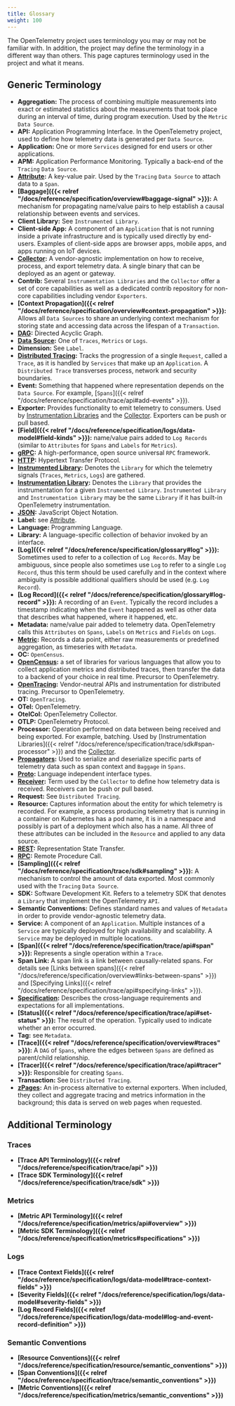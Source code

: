 ```yaml
---
title: Glossary
weight: 100
---
```


The OpenTelemetry project uses terminology you may or may not be familiar with.
In addition, the project may define the terminology in a different way than
others. This page captures terminology used in the project and what it means.

## Generic Terminology

- **Aggregation:** The process of combining multiple measurements into exact or
  estimated statistics about the measurements that took place during an interval
  of time, during program execution. Used by the `Metric` `Data Source`.
- **API:** Application Programming Interface. In the OpenTelemetry project, used
  to define how telemetry data is generated per `Data Source`.
- **Application:** One or more `Services` designed for end users or other
  applications.
- **APM:** Application Performance Monitoring. Typically a back-end of the
  `Tracing` `Data Source`.
- <a id="attribute"></a> **[Attribute][]:** A key-value pair. Used by the
  `Tracing` `Data Source` to attach data to a `Span`.
- **[Baggage]({{< relref "/docs/reference/specification/overview#baggage-signal" >}}):**
  A mechanism for propagating name/value pairs to help establish a causal
  relationship between events and services.
- **Client Library:** See `Instrumented Library`.
- **Client-side App:** A component of an `Application` that is not running
  inside a private infrastructure and is typically used directly by end-users.
  Examples of client-side apps are browser apps, mobile apps, and apps running
  on IoT devices.
- **[Collector](/docs/collector/):** A vendor-agnostic implementation on how to
  receive, process, and export telemetry data. A single binary that can be
  deployed as an agent or gateway.
- **Contrib:** Several `Instrumentation Libraries` and the `Collector` offer a
  set of core capabilities as well as a dedicated contrib repository for
  non-core capabilities including vendor `Exporters`.
- **[Context
  Propagation]({{< relref "/docs/reference/specification/overview#context-propagation" >}}):**
  Allows all `Data Sources` to share an underlying context mechanism for storing
  state and accessing data across the lifespan of a `Transaction`.
- **[DAG](https://en.wikipedia.org/wiki/Directed_acyclic_graph):** Directed
  Acyclic Graph.
- **[Data Source](/docs/concepts/data-sources):** One of `Traces`, `Metrics` or
  `Logs`.
- **Dimension:** See `Label`.
- **[Distributed Tracing](/docs/concepts/data-sources/#traces):** Tracks the
  progression of a single `Request`, called a `Trace`, as it is handled by
  `Services` that make up an `Application`. A `Distributed Trace` transverses
  process, network and security boundaries.
- **Event:** Something that happened where representation depends on the
  `Data Source`. For example,
  [`Spans`]({{< relref "/docs/reference/specification/trace/api#add-events" >}}).
- **Exporter:** Provides functionality to emit telemetry to consumers. Used by
  [Instrumentation Libraries][spec-exporter-lib] and the
  [Collector](/docs/collector/configuration#basics). Exporters can be push or
  pull based.
- **[Field]({{< relref "/docs/reference/specification/logs/data-model#field-kinds" >}}):**
  name/value pairs added to `Log Records` (similar to `Attributes` for `Spans`
  and `Labels` for `Metrics`).
- **[gRPC](https://grpc.io):** A high-performance, open source universal `RPC`
  framework.
- **[HTTP](https://en.wikipedia.org/wiki/Hypertext_Transfer_Protocol):**
  Hypertext Transfer Protocol.
- **[Instrumented Library][spec-instrumented-lib]:** Denotes the `Library` for
  which the telemetry signals (`Traces`, `Metrics`, `Logs`) are gathered.
- **[Instrumentation Library][spec-instrumentation-lib]:** Denotes the `Library`
  that provides the instrumentation for a given `Instrumented Library`.
  `Instrumented Library` and `Instrumentation Library` may be the same `Library`
  if it has built-in OpenTelemetry instrumentation.
- **[JSON](https://en.wikipedia.org/wiki/JSON):** JavaScript Object Notation.
- **Label:** see [Attribute](#attribute).
- **Language:** Programming Language.
- **Library:** A language-specific collection of behavior invoked by an
  interface.
- **[Log]({{< relref "/docs/reference/specification/glossary#log" >}}):**
  Sometimes used to refer to a collection of `Log Records`. May be ambiguous,
  since people also sometimes use `Log` to refer to a single `Log Record`, thus
  this term should be used carefully and in the context where ambiguity is
  possible additional qualifiers should be used (e.g. `Log Record`).
- **[Log
  Record]({{< relref "/docs/reference/specification/glossary#log-record" >}}):**
  A recording of an `Event`. Typically the record includes a timestamp
  indicating when the `Event` happened as well as other data that describes what
  happened, where it happened, etc.
- **Metadata:** name/value pair added to telemetry data. OpenTelemetry calls
  this `Attributes` on `Spans`, `Labels` on `Metrics` and `Fields` on `Logs`.
- **[Metric](/docs/concepts/data-sources/#metrics):** Records a data point,
  either raw measurements or predefined aggregation, as timeseries with
  `Metadata`.
- **OC:** `OpenCensus`.
- **[OpenCensus](https://opencensus.io):** a set of libraries for various
  languages that allow you to collect application metrics and distributed
  traces, then transfer the data to a backend of your choice in real time.
  Precursor to OpenTelemetry.
- **[OpenTracing](https://opentracing.io):** Vendor-neutral APIs and
  instrumentation for distributed tracing. Precursor to OpenTelemetry.
- **OT:** `OpenTracing`.
- **OTel:** OpenTelemetry.
- **OtelCol:** OpenTelemetry Collector.
- **OTLP:** OpenTelemetry Protocol.
- **Processor:** Operation performed on data between being received and being
  exported. For example, batching. Used by [Instrumentation
  Libraries]({{< relref "/docs/reference/specification/trace/sdk#span-processor" >}})
  and the [Collector](/docs/collector/configuration/#processors).
- **[Propagators](/docs/instrumentation/go/manual/#propagators-and-context):**
  Used to serialize and deserialize specific parts of telemetry data such as
  span context and `Baggage` in `Spans`.
- **[Proto](https://github.com/open-telemetry/opentelemetry-proto):** Language
  independent interface types.
- **[Receiver](/docs/collector/configuration/#receivers):** Term used by the
  `Collector` to define how telemetry data is received. Receivers can be push or
  pull based.
- **Request:** See `Distributed Tracing`.
- **Resource:** Captures information about the entity for which telemetry is
  recorded. For example, a process producing telemetry that is running in a
  container on Kubernetes has a pod name, it is in a namespace and possibly is
  part of a deployment which also has a name. All three of these attributes can
  be included in the `Resource` and applied to any data source.
- **[REST](https://en.wikipedia.org/wiki/Representational_state_transfer):**
  Representation State Transfer.
- **[RPC](https://en.wikipedia.org/wiki/Remote_procedure_call):** Remote
  Procedure Call.
- **[Sampling]({{< relref "/docs/reference/specification/trace/sdk#sampling" >}}):**
  A mechanism to control the amount of data exported. Most commonly used with
  the `Tracing` `Data Source`.
- **SDK:** Software Development Kit. Refers to a telemetry SDK that denotes a
  `Library` that implement the OpenTelemetry `API`.
- **Semantic Conventions:** Defines standard names and values of `Metadata` in
  order to provide vendor-agnostic telemetry data.
- **Service:** A component of an `Application`. Multiple instances of a
  `Service` are typically deployed for high availability and scalability. A
  `Service` may be deployed in multiple locations.
- **[Span]({{< relref "/docs/reference/specification/trace/api#span" >}}):**
  Represents a single operation within a `Trace`.
- **Span Link:** A span link is a link between causally-related spans. For
  details see [Links between
  spans]({{< relref "/docs/reference/specification/overview#links-between-spans" >}})
  and [Specifying
  Links]({{< relref "/docs/reference/specification/trace/api#specifying-links" >}}).
- **[Specification](/docs/concepts/components/#specification):** Describes the
  cross-language requirements and expectations for all implementations.
- **[Status]({{< relref "/docs/reference/specification/trace/api#set-status" >}}):**
  The result of the operation. Typically used to indicate whether an error
  occurred.
- **Tag:** see `Metadata`.
- **[Trace]({{< relref "/docs/reference/specification/overview#traces" >}}):** A
  `DAG` of `Spans`, where the edges between `Spans` are defined as parent/child
  relationship.
- **[Tracer]({{< relref "/docs/reference/specification/trace/api#tracer" >}}):**
  Responsible for creating `Spans`.
- **Transaction:** See `Distributed Tracing`.
- **[zPages][]:** An in-process alternative to external exporters. When
  included, they collect and aggregate tracing and metrics information in the
  background; this data is served on web pages when requested.

## Additional Terminology

### Traces

- **[Trace API
  Terminology]({{< relref "/docs/reference/specification/trace/api" >}})**
- **[Trace SDK
  Terminology]({{< relref "/docs/reference/specification/trace/sdk" >}})**

### Metrics

- **[Metric API
  Terminology]({{< relref "/docs/reference/specification/metrics/api#overview" >}})**
- **[Metric SDK
  Terminology]({{< relref "/docs/reference/specification/metrics#specifications" >}})**

### Logs

- **[Trace Context
  Fields]({{< relref "/docs/reference/specification/logs/data-model#trace-context-fields" >}})**
- **[Severity
  Fields]({{< relref "/docs/reference/specification/logs/data-model#severity-fields" >}})**
- **[Log Record
  Fields]({{< relref "/docs/reference/specification/logs/data-model#log-and-event-record-definition" >}})**

### Semantic Conventions

- **[Resource
  Conventions]({{< relref "/docs/reference/specification/resource/semantic_conventions" >}})**
- **[Span
  Conventions]({{< relref "/docs/reference/specification/trace/semantic_conventions" >}})**
- **[Metric
  Conventions]({{< relref "/docs/reference/specification/metrics/semantic_conventions" >}})**

[attribute]: /docs/reference/specification/common/common/#attributes
[spec-exporter-lib]: /docs/reference/specification/glossary/#exporter-library
[spec-instrumentation-lib]:
  /docs/reference/specification/glossary/#instrumentation-library
[spec-instrumented-lib]:
  /docs/reference/specification/glossary/#instrumented-library
[zpages]:
  https://github.com/open-telemetry/opentelemetry-specification/blob/main/experimental/trace/zpages.md
